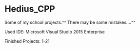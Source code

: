 # Hedius_CPP
Some of my school projects.^^
There may be some mistakes....^^

Used IDE: Microsoft Visual Studio 2015 Enterprise

Finished Projects: 1-21
